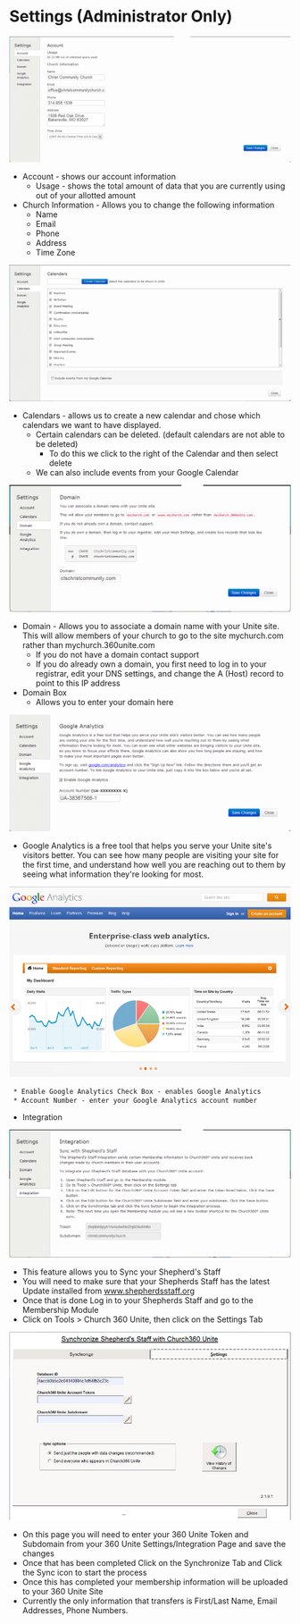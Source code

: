 # Settings (Administrator Only)

![Alt Text](images/SettingsAccount.png "")

* Account - shows our account information
     * Usage - shows the total amount of data that you are currently using out of your allotted amount
* Church Information - Allows you to change the following information
     * Name
     * Email
     * Phone
     * Address
     * Time Zone

![Alt Text](images/SettingsCalendar.jpg "")

* Calendars - allows us to create a new calendar and chose which calendars we want to have displayed.
     * Certain calendars can be deleted. (default calendars are not able to be deleted)
          * To do this we click to the right of the Calendar and then select delete
     * We can also include events from your Google Calendar

![Alt Text](images/SettingsDomain.png "")

* Domain -   Allows you to associate a domain name with your Unite site.  This will allow members of your church to go to the  site mychurch.com rather than mychurch.360unite.com
     * If you do not have a domain contact support
     * If you do already own a domain, you first need to log in to your registrar, edit your DNS settings, and change the A (Host) record to point to this IP address
* Domain Box
     * Allows you to enter your domain here

![Alt Text](images/SettingsGoogleAnalytics.png "")

* Google Analytics is a free tool that helps you serve your Unite site's visitors better. You can see how many people are visiting your site for the first time, and understand how well you are reaching out to them by seeing what information they're looking for most.

![Alt Text](images/GoogleAnalytics.png "")

     * Enable Google Analytics Check Box - enables Google Analytics
     * Account Number - enter your Google Analytics account number
* Integration

![Alt Text](images/SettingsIntegration.png "")

* This feature allows you to Sync your Shepherd's Staff
* You will need to make sure that your Shepherds Staff has the latest Update installed from www.shepherdsstaff.org
* Once that is done Log in to your Shepherds Staff and go to the Membership Module
* Click on Tools > Church 360 Unite, then click on the Settings Tab

![Alt Text](images/SettingsIntegrationStaffSync.png "")

* On this page you will need to enter your 360 Unite Token and Subdomain from your 360 Unite Settings/Integration Page and save the changes
* Once that has been completed Click on the Synchronize Tab and Click the Sync icon to start the process
* Once this has completed your membership information will be uploaded to your 360 Unite Site
* Currently the only information that transfers is First/Last Name, Email Addresses, Phone Numbers.
